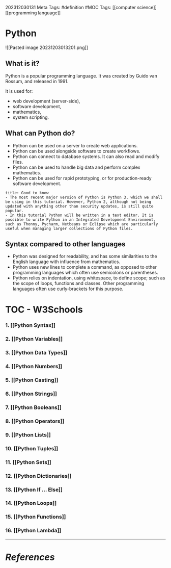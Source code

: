 202312030131
Meta Tags: #definition #MOC 
Tags: [[computer science]] [[programming language]]

# Python

![[Pasted image 20231203013201.png]]

## What is it?

Python is a popular programming language. It was created by Guido van Rossum, and released in 1991.

It is used for:
- web development (server-side),
- software development,
- mathematics,
- system scripting.

## What can Python do?

- Python can be used on a server to create web applications.
- Python can be used alongside software to create workflows.
- Python can connect to database systems. It can also read and modify files.
- Python can be used to handle big data and perform complex mathematics.
- Python can be used for rapid prototyping, or for production-ready software development.

```ad-seealso
title: Good to know
- The most recent major version of Python is Python 3, which we shall be using in this tutorial. However, Python 2, although not being updated with anything other than security updates, is still quite popular.
- In this tutorial Python will be written in a text editor. It is possible to write Python in an Integrated Development Environment, such as Thonny, Pycharm, Netbeans or Eclipse which are particularly useful when managing larger collections of Python files.

```

## Syntax compared to other languages

- Python was designed for readability, and has some similarities to the English language with influence from mathematics.
- Python uses new lines to complete a command, as opposed to other programming languages which often use semicolons or parentheses.
- Python relies on indentation, using whitespace, to define scope; such as the scope of loops, functions and classes. Other programming languages often use curly-brackets for this purpose.

# TOC - W3Schools
### 1. [[Python Syntax]]
### 2. [[Python Variables]]
### 3. [[Python Data Types]]
### 4. [[Python Numbers]]
### 5. [[Python Casting]]
### 6.  [[Python Strings]]
### 7.  [[Python Booleans]]
### 8. [[Python Operators]]
### 9. [[Python Lists]]
### 10. [[Python Tuples]]
### 11. [[Python Sets]]
### 12. [[Python Dictionaries]]
### 13. [[Python If ... Else]]
### 14. [[Python Loops]]
### 15. [[Python Functions]]
### 16. [[Python Lambda]]


---
# *References*